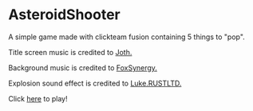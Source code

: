 # AsteroidShooter

A simple game made with clickteam fusion containing 5 things to "pop".

Title screen music is credited to [Joth.](https://opengameart.org/content/8bit-title-screen)

Background music is credited to [FoxSynergy.](https://opengameart.org/content/grey-sector-8-bit)

Explosion sound effect is credited to [Luke.RUSTLTD.](https://opengameart.org/content/bombexplosion8bit)

Click [here](https://noursleiman.github.io/AsteroidShooter/) to play!
